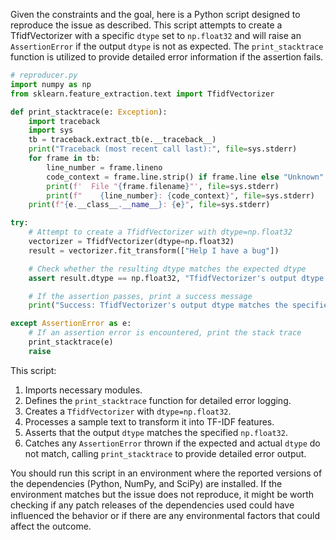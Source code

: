 Given the constraints and the goal, here is a Python script designed to reproduce the issue as described. This script attempts to create a TfidfVectorizer with a specific `dtype` set to `np.float32` and will raise an `AssertionError` if the output `dtype` is not as expected. The `print_stacktrace` function is utilized to provide detailed error information if the assertion fails.

```python
# reproducer.py
import numpy as np
from sklearn.feature_extraction.text import TfidfVectorizer

def print_stacktrace(e: Exception):
    import traceback
    import sys
    tb = traceback.extract_tb(e.__traceback__)
    print("Traceback (most recent call last):", file=sys.stderr)
    for frame in tb:
        line_number = frame.lineno
        code_context = frame.line.strip() if frame.line else "Unknown"
        print(f'  File "{frame.filename}"', file=sys.stderr)
        print(f"    {line_number}: {code_context}", file=sys.stderr)
    print(f"{e.__class__.__name__}: {e}", file=sys.stderr)

try:
    # Attempt to create a TfidfVectorizer with dtype=np.float32
    vectorizer = TfidfVectorizer(dtype=np.float32)
    result = vectorizer.fit_transform(["Help I have a bug"])

    # Check whether the resulting dtype matches the expected dtype
    assert result.dtype == np.float32, "TfidfVectorizer's output dtype does not match the specified dtype."

    # If the assertion passes, print a success message
    print("Success: TfidfVectorizer's output dtype matches the specified dtype.")

except AssertionError as e:
    # If an assertion error is encountered, print the stack trace
    print_stacktrace(e)
    raise
```

This script:
1. Imports necessary modules.
2. Defines the `print_stacktrace` function for detailed error logging.
3. Creates a `TfidfVectorizer` with `dtype=np.float32`.
4. Processes a sample text to transform it into TF-IDF features.
5. Asserts that the output `dtype` matches the specified `np.float32`.
6. Catches any `AssertionError` thrown if the expected and actual `dtype` do not match, calling `print_stacktrace` to provide detailed error output.

You should run this script in an environment where the reported versions of the dependencies (Python, NumPy, and SciPy) are installed. If the environment matches but the issue does not reproduce, it might be worth checking if any patch releases of the dependencies used could have influenced the behavior or if there are any environmental factors that could affect the outcome.